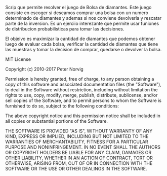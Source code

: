 Scrip que permite resolver el juego de Bolsa de diamantes.
Este juego consiste en escoger si deseamos comprar una bolsa con un numero determinado de diamantes y ademas si nos conviene devolverla y rescatar parte de la inversion.
Es un ejerciio interezante que permite usar funiones de distribucion probabilisticas para tomar las decisiones.

El objeivo es maximizar la cantidad de diamantes que podemos obtener luego de evaluar cada bolsa, verificar la cantidad de diamantes que tiene las muestras y tomar la decision de comprar, quedarse o devolver la bolsa.


MIT License

Copyright (c) 2010-2017 Peter Norvig

Permission is hereby granted, free of charge, to any person obtaining a copy
of this software and associated documentation files (the "Software"), to deal
in the Software without restriction, including without limitation the rights
to use, copy, modify, merge, publish, distribute, sublicense, and/or sell
copies of the Software, and to permit persons to whom the Software is
furnished to do so, subject to the following conditions:

The above copyright notice and this permission notice shall be included in all
copies or substantial portions of the Software.

THE SOFTWARE IS PROVIDED "AS IS", WITHOUT WARRANTY OF ANY KIND, EXPRESS OR
IMPLIED, INCLUDING BUT NOT LIMITED TO THE WARRANTIES OF MERCHANTABILITY,
FITNESS FOR A PARTICULAR PURPOSE AND NONINFRINGEMENT. IN NO EVENT SHALL THE
AUTHORS OR COPYRIGHT HOLDERS BE LIABLE FOR ANY CLAIM, DAMAGES OR OTHER
LIABILITY, WHETHER IN AN ACTION OF CONTRACT, TORT OR OTHERWISE, ARISING FROM,
OUT OF OR IN CONNECTION WITH THE SOFTWARE OR THE USE OR OTHER DEALINGS IN THE
SOFTWARE.
